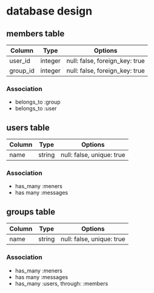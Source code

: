 # database design

## members table

|Column|Type|Options|
|------|----|-------|
|user_id|integer|null: false, foreign_key: true|
|group_id|integer|null: false, foreign_key: true|

### Association
- belongs_to :group
- belongs_to :user


## users table

Column|Type|Options|
|------|----|-------|
|name|string|null: false, unique: true|

### Association
- has_many :meners
- has many :messages


## groups table

Column|Type|Options|
|------|----|-------|
|name|string|null: false, unique: true|

### Association
- has_many :meners
- has many :messages
- has_many :users, through: :members
